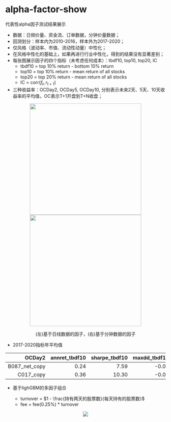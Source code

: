# alpha-factor-show
代表性alpha因子测试结果展示
* 数据：日频价量、资金流、订单数据，分钟价量数据；
* 回测划分：样本内为2010-2016，样本外为2017-2020；
* 仅风格（波动率、市值、流动性动量）中性化；
* 在风格中性化的基础上，如果再进行行业中性化，得到的结果没有显著差别；
* 每张图展示因子的四个指标（未考虑任何成本）：tbdf10, top10, top20, IC
  - tbdf10 = top 10% return - bottom 10% return
  - top10 = top 10% return - mean return of all stocks
  - top20 = top 20% return - mean return of all stocks
  - IC = corr($f_t, r_{t+1}$)
* 三种收益率：OCDay2, OCDay5, OCDay10, 分别表示未来2天、5天、10天收益率的平均值，OC表示T+1开盘到T+N收盘；

<p align="center">
<img src="https://github.com/Jensenberg/alpha-factor-show/blob/master/B087_net_copy_figures_20100104_20200605.png" width="350"/><img src="https://github.com/Jensenberg/alpha-factor-show/blob/master/C017_copy_figures_20100104_20200605.png" width="350"/></p>

<p align="center">(左)基于日线数据的因子，(右)基于分钟数据的因子</p>

* 2017-2020指标年平均值

| OCDay2| annret_tbdf10 | sharpe_tbdf10 | maxdd_tbdf10 | annret_top10 | sharpe_top10 | maxdd_top10 | annret_top20 | sharpe_top20 | maxdd_top20 | mean_IC | tstat_IC |
| -------: | ------------: | ------------: | -----------: | -----------: | -----------: | ----------: | -----------: | -----------: | ----------: | ------: | -------: |
|B087_net_copy| 0.24          | 7.59          | -0.01        | 0.12         | 3.66         | -0.01       | 0.12         | 5.38         | -0.01       | 0.02    | 9.38     |
|C017_copy|          0.36 |          10.30 |        -0.01 |         0.16 |         7.44 |       -0.01 |         0.13 |         8.62 |       -0.01 |    0.03 |    11.53 |


* 基于lighGBM的多因子组合

  - turnover = $1 - \frac{持有两天的股票数}{每天持有的股票数}$
  - fee = fee(0.25%) * turnover
  
<p align="center">
<img src="https://github.com/Jensenberg/alpha-factor-show/blob/master/lgb-reg-cumsum.png"/></p>
